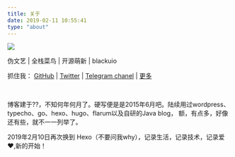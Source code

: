 ```yaml
---
title: 关于
date: 2019-02-11 10:55:41
type: "about"
---
```


![](/images/about.jpg)

伪文艺 | 全栈菜鸟 | 开源萌新 | blackuio 

抓住我： [GitHub](https://github.com/ghostsf) | [Twitter](https://twitter.com/ghostsf) | [Telegram chanel](https://t.me/ghostsf) | [更多](http://i.ghostsf.com)

&nbsp;

博客建于??，不知何年何月了。硬写便是是2015年6月吧。陆续用过wordpress、typecho、go、hexo、hugo、flarum以及自研的Java blog，
额，有点多，好像还有些，就不一一列举了。

2019年2月10日再次换到 Hexo（不要问我why），记录生活，记录技术，记录爱 ❤️,新的开始！
